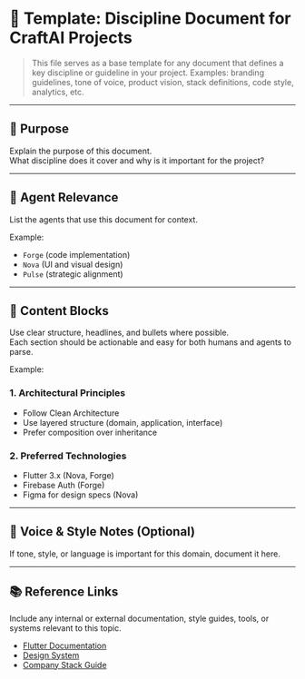 # 🧩 Template: Discipline Document for CraftAI Projects

> This file serves as a base template for any document that defines a key discipline or guideline in your project.
> Examples: branding guidelines, tone of voice, product vision, stack definitions, code style, analytics, etc.

---

## 🧭 Purpose

Explain the purpose of this document.  
What discipline does it cover and why is it important for the project?

---

## 🧠 Agent Relevance

List the agents that use this document for context.

Example:

- `Forge` (code implementation)
- `Nova` (UI and visual design)
- `Pulse` (strategic alignment)

---

## 🧰 Content Blocks

Use clear structure, headlines, and bullets where possible.  
Each section should be actionable and easy for both humans and agents to parse.

Example:

### 1. Architectural Principles

- Follow Clean Architecture
- Use layered structure (domain, application, interface)
- Prefer composition over inheritance

### 2. Preferred Technologies

- Flutter 3.x (Nova, Forge)
- Firebase Auth (Forge)
- Figma for design specs (Nova)

---

## 🧠 Voice & Style Notes (Optional)

If tone, style, or language is important for this domain, document it here.

---

## 📚 Reference Links

Include any internal or external documentation, style guides, tools, or systems relevant to this topic.

- [Flutter Documentation](https://docs.flutter.dev/)
- [Design System](https://figma.com/file/abc123)
- [Company Stack Guide](https://company.notion.site/stack)

